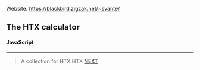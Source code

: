 Website:
https://blackbird.zigzak.net/~svante/

The HTX calculator
------

#### JavaScript
----


> A collection for HTX
> HTX [NEXT](https://nextkbh.dk/)


